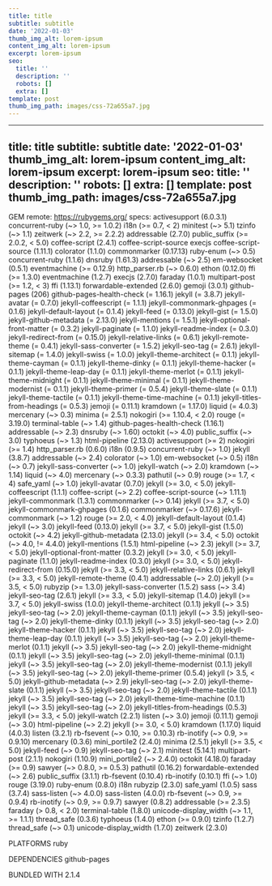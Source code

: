 ```yaml
---
title: title
subtitle: subtitle
date: '2022-01-03'
thumb_img_alt: lorem-ipsum
content_img_alt: lorem-ipsum
excerpt: lorem-ipsum
seo:
  title: ''
  description: ''
  robots: []
  extra: []
template: post
thumb_img_path: images/css-72a655a7.jpg
---
```

---
title: title
subtitle: subtitle
date: '2022-01-03'
thumb_img_alt: lorem-ipsum
content_img_alt: lorem-ipsum
excerpt: lorem-ipsum
seo:
  title: ''
  description: ''
  robots: []
  extra: []
template: post
thumb_img_path: images/css-72a655a7.jpg
---
GEM
remote: https://rubygems.org/
specs:
activesupport (6.0.3.1)
concurrent-ruby (~> 1.0, >= 1.0.2)
i18n (>= 0.7, < 2)
minitest (~> 5.1)
tzinfo (~> 1.1)
zeitwerk (~> 2.2, >= 2.2.2)
addressable (2.7.0)
public_suffix (>= 2.0.2, < 5.0)
coffee-script (2.4.1)
coffee-script-source
execjs
coffee-script-source (1.11.1)
colorator (1.1.0)
commonmarker (0.17.13)
ruby-enum (~> 0.5)
concurrent-ruby (1.1.6)
dnsruby (1.61.3)
addressable (~> 2.5)
em-websocket (0.5.1)
eventmachine (>= 0.12.9)
http_parser.rb (~> 0.6.0)
ethon (0.12.0)
ffi (>= 1.3.0)
eventmachine (1.2.7)
execjs (2.7.0)
faraday (1.0.1)
multipart-post (>= 1.2, < 3)
ffi (1.13.1)
forwardable-extended (2.6.0)
gemoji (3.0.1)
github-pages (206)
github-pages-health-check (= 1.16.1)
jekyll (= 3.8.7)
jekyll-avatar (= 0.7.0)
jekyll-coffeescript (= 1.1.1)
jekyll-commonmark-ghpages (= 0.1.6)
jekyll-default-layout (= 0.1.4)
jekyll-feed (= 0.13.0)
jekyll-gist (= 1.5.0)
jekyll-github-metadata (= 2.13.0)
jekyll-mentions (= 1.5.1)
jekyll-optional-front-matter (= 0.3.2)
jekyll-paginate (= 1.1.0)
jekyll-readme-index (= 0.3.0)
jekyll-redirect-from (= 0.15.0)
jekyll-relative-links (= 0.6.1)
jekyll-remote-theme (= 0.4.1)
jekyll-sass-converter (= 1.5.2)
jekyll-seo-tag (= 2.6.1)
jekyll-sitemap (= 1.4.0)
jekyll-swiss (= 1.0.0)
jekyll-theme-architect (= 0.1.1)
jekyll-theme-cayman (= 0.1.1)
jekyll-theme-dinky (= 0.1.1)
jekyll-theme-hacker (= 0.1.1)
jekyll-theme-leap-day (= 0.1.1)
jekyll-theme-merlot (= 0.1.1)
jekyll-theme-midnight (= 0.1.1)
jekyll-theme-minimal (= 0.1.1)
jekyll-theme-modernist (= 0.1.1)
jekyll-theme-primer (= 0.5.4)
jekyll-theme-slate (= 0.1.1)
jekyll-theme-tactile (= 0.1.1)
jekyll-theme-time-machine (= 0.1.1)
jekyll-titles-from-headings (= 0.5.3)
jemoji (= 0.11.1)
kramdown (= 1.17.0)
liquid (= 4.0.3)
mercenary (~> 0.3)
minima (= 2.5.1)
nokogiri (>= 1.10.4, < 2.0)
rouge (= 3.19.0)
terminal-table (~> 1.4)
github-pages-health-check (1.16.1)
addressable (~> 2.3)
dnsruby (~> 1.60)
octokit (~> 4.0)
public_suffix (~> 3.0)
typhoeus (~> 1.3)
html-pipeline (2.13.0)
activesupport (>= 2)
nokogiri (>= 1.4)
http_parser.rb (0.6.0)
i18n (0.9.5)
concurrent-ruby (~> 1.0)
jekyll (3.8.7)
addressable (~> 2.4)
colorator (~> 1.0)
em-websocket (~> 0.5)
i18n (~> 0.7)
jekyll-sass-converter (~> 1.0)
jekyll-watch (~> 2.0)
kramdown (~> 1.14)
liquid (~> 4.0)
mercenary (~> 0.3.3)
pathutil (~> 0.9)
rouge (>= 1.7, < 4)
safe_yaml (~> 1.0)
jekyll-avatar (0.7.0)
jekyll (>= 3.0, < 5.0)
jekyll-coffeescript (1.1.1)
coffee-script (~> 2.2)
coffee-script-source (~> 1.11.1)
jekyll-commonmark (1.3.1)
commonmarker (~> 0.14)
jekyll (>= 3.7, < 5.0)
jekyll-commonmark-ghpages (0.1.6)
commonmarker (~> 0.17.6)
jekyll-commonmark (~> 1.2)
rouge (>= 2.0, < 4.0)
jekyll-default-layout (0.1.4)
jekyll (~> 3.0)
jekyll-feed (0.13.0)
jekyll (>= 3.7, < 5.0)
jekyll-gist (1.5.0)
octokit (~> 4.2)
jekyll-github-metadata (2.13.0)
jekyll (>= 3.4, < 5.0)
octokit (~> 4.0, != 4.4.0)
jekyll-mentions (1.5.1)
html-pipeline (~> 2.3)
jekyll (>= 3.7, < 5.0)
jekyll-optional-front-matter (0.3.2)
jekyll (>= 3.0, < 5.0)
jekyll-paginate (1.1.0)
jekyll-readme-index (0.3.0)
jekyll (>= 3.0, < 5.0)
jekyll-redirect-from (0.15.0)
jekyll (>= 3.3, < 5.0)
jekyll-relative-links (0.6.1)
jekyll (>= 3.3, < 5.0)
jekyll-remote-theme (0.4.1)
addressable (~> 2.0)
jekyll (>= 3.5, < 5.0)
rubyzip (>= 1.3.0)
jekyll-sass-converter (1.5.2)
sass (~> 3.4)
jekyll-seo-tag (2.6.1)
jekyll (>= 3.3, < 5.0)
jekyll-sitemap (1.4.0)
jekyll (>= 3.7, < 5.0)
jekyll-swiss (1.0.0)
jekyll-theme-architect (0.1.1)
jekyll (~> 3.5)
jekyll-seo-tag (~> 2.0)
jekyll-theme-cayman (0.1.1)
jekyll (~> 3.5)
jekyll-seo-tag (~> 2.0)
jekyll-theme-dinky (0.1.1)
jekyll (~> 3.5)
jekyll-seo-tag (~> 2.0)
jekyll-theme-hacker (0.1.1)
jekyll (~> 3.5)
jekyll-seo-tag (~> 2.0)
jekyll-theme-leap-day (0.1.1)
jekyll (~> 3.5)
jekyll-seo-tag (~> 2.0)
jekyll-theme-merlot (0.1.1)
jekyll (~> 3.5)
jekyll-seo-tag (~> 2.0)
jekyll-theme-midnight (0.1.1)
jekyll (~> 3.5)
jekyll-seo-tag (~> 2.0)
jekyll-theme-minimal (0.1.1)
jekyll (~> 3.5)
jekyll-seo-tag (~> 2.0)
jekyll-theme-modernist (0.1.1)
jekyll (~> 3.5)
jekyll-seo-tag (~> 2.0)
jekyll-theme-primer (0.5.4)
jekyll (> 3.5, < 5.0)
jekyll-github-metadata (~> 2.9)
jekyll-seo-tag (~> 2.0)
jekyll-theme-slate (0.1.1)
jekyll (~> 3.5)
jekyll-seo-tag (~> 2.0)
jekyll-theme-tactile (0.1.1)
jekyll (~> 3.5)
jekyll-seo-tag (~> 2.0)
jekyll-theme-time-machine (0.1.1)
jekyll (~> 3.5)
jekyll-seo-tag (~> 2.0)
jekyll-titles-from-headings (0.5.3)
jekyll (>= 3.3, < 5.0)
jekyll-watch (2.2.1)
listen (~> 3.0)
jemoji (0.11.1)
gemoji (~> 3.0)
html-pipeline (~> 2.2)
jekyll (>= 3.0, < 5.0)
kramdown (1.17.0)
liquid (4.0.3)
listen (3.2.1)
rb-fsevent (~> 0.10, >= 0.10.3)
rb-inotify (~> 0.9, >= 0.9.10)
mercenary (0.3.6)
mini_portile2 (2.4.0)
minima (2.5.1)
jekyll (>= 3.5, < 5.0)
jekyll-feed (~> 0.9)
jekyll-seo-tag (~> 2.1)
minitest (5.14.1)
multipart-post (2.1.1)
nokogiri (1.10.9)
mini_portile2 (~> 2.4.0)
octokit (4.18.0)
faraday (>= 0.9)
sawyer (~> 0.8.0, >= 0.5.3)
pathutil (0.16.2)
forwardable-extended (~> 2.6)
public_suffix (3.1.1)
rb-fsevent (0.10.4)
rb-inotify (0.10.1)
ffi (~> 1.0)
rouge (3.19.0)
ruby-enum (0.8.0)
i18n
rubyzip (2.3.0)
safe_yaml (1.0.5)
sass (3.7.4)
sass-listen (~> 4.0.0)
sass-listen (4.0.0)
rb-fsevent (~> 0.9, >= 0.9.4)
rb-inotify (~> 0.9, >= 0.9.7)
sawyer (0.8.2)
addressable (>= 2.3.5)
faraday (> 0.8, < 2.0)
terminal-table (1.8.0)
unicode-display_width (~> 1.1, >= 1.1.1)
thread_safe (0.3.6)
typhoeus (1.4.0)
ethon (>= 0.9.0)
tzinfo (1.2.7)
thread_safe (~> 0.1)
unicode-display_width (1.7.0)
zeitwerk (2.3.0)

PLATFORMS
ruby

DEPENDENCIES
github-pages

BUNDLED WITH
2.1.4
